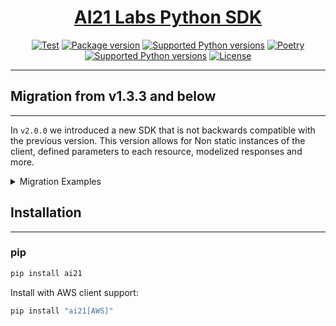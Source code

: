 <h1 align="center">
    <a href="https://github.com/AI21Labs/ai21">AI21 Labs Python SDK</a>
</h1>

<p align="center">
<a href="https://github.com/AI21Labs/ai21/actions?query=workflow%3ATest+event%3Apush+branch%3Amain"><img src="https://github.com/AI21Labs/ai21/actions/workflows/test.yaml/badge.svg" alt="Test"></a>
<a href="https://pypi.org/project/ai21" target="_blank"><img src="https://img.shields.io/pypi/v/ai21?color=%2334D058&label=pypi%20package" alt="Package version"></a>
<a href="https://pypi.org/project/ai21" target="_blank"><img src="https://img.shields.io/pypi/pyversions/ai21?color=%2334D058" alt="Supported Python versions"></a>
<a href="https://python-poetry.org/" target="_blank"><img src="https://img.shields.io/endpoint?url=https://python-poetry.org/badge/v0.json" alt="Poetry"></a>
<a href="https://github.com/semantic-release/semantic-release" target="_blank"><img src="https://img.shields.io/badge/semantic--release-python-e10079?logo=semantic-release" alt="Supported Python versions"></a>
<a href="https://opensource.org/licenses/Apache-2.0" target="_blank"><img src="https://img.shields.io/badge/License-Apache_2.0-blue.svg" alt="License"></a>
</p>

---

## Migration from v1.3.3 and below

---

In `v2.0.0` we introduced a new SDK that is not backwards compatible with the previous version.
This version allows for Non static instances of the client, defined parameters to each resource, modelized responses and more.

<details>
<summary>Migration Examples</summary>

### Instance creation (not available in v1.3.3 and below)

```python
from ai21 import AI21Client

client = AI21Client(api_key='my_api_key')

# or set api_key in environment variable - AI21_API_KEY and then
client = AI21Client()
```

### Completion before/after

```diff
prompt = "some prompt"

import ai21

- response = ai21.Completion.execute(model="j2-light", prompt=prompt, maxTokens=2)


+ client = ai21.AI21Client()
+ response = client.completion(model="j2-light", prompt=prompt, max_tokens=2)
```

### Tokenization and Token counting before/after

```diff
- response = ai21.Tokenization.execute(text=prompt)
- print(len(response)) # number of tokens

+ client = ai21.AI21Client()
+ token_count = client.count_tokens(text=prompt)
```

---

### AWS Client Creations

### Bedrock Client creation before/after

```diff
- import ai21
- destination = ai21.BedrockDestination(model_id=ai21.BedrockModelID.J2_MID_V1)
- response = ai21.Completion.execute(prompt=prompt, maxTokens=1000, destination=destination)

+ from ai21 import AI21BedrockClient, BedrockModelID
+ client = AI21BedrockClient()
+ response = client.completion.create(prompt=prompt, max_tokens=1000, model_id=BedrockModelID.J2_MID_V1)
```

### SageMaker Client creation before/after

```diff
- import ai21
- destination = ai21.SageMakerDestination("j2-mid-test-endpoint")
- response = ai21.Completion.execute(prompt=prompt, maxTokens=1000, destination=destination)

+ from ai21 import AI21SageMakerClient
+ client = AI21SageMakerClient(endpoint_name="j2-mid-test-endpoint")
+ response = client.completion.create(prompt=prompt, max_tokens=1000)
```

</details>

## Installation

---

### pip

```bash
pip install ai21
```

Install with AWS client support:

```bash
pip install "ai21[AWS]"
```
